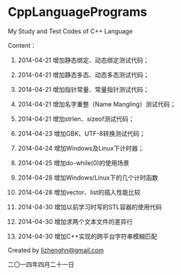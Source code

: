 CppLanguagePrograms
===================
My Study and Test Codes of C++ Language

Content：

1.  2014-04-21 增加静态绑定、动态绑定测试代码；
 
2.  2014-04-21 增加静态多态、动态多态测试代码；
 
3.  2014-04-21 增加指针常量、常量指针测试代码；
 
4.  2014-04-21 增加名字重整（Name Mangling）测试代码；
 
5.  2014-04-21 增加strlen、sizeof测试代码；
  
6.  2014-04-23 增加GBK、UTF-8转换测试代码；

7.  2014-04-24 增加Windows及Linux下计时器；

8.  2014-04-25 增加do-while(0)的使用场景

9.  2014-04-28 增加Windows/Linux下的几个计时函数

10.  2014-04-28 增加vector、list的插入性能比较

11.  2014-04-30 增加以前学习时写的STL容器的使用代码

12.  2014-04-30 增加求两个文本文件的差异行

13.  2014-04-30 增加C++实现的跨平台字符串模糊匹配

Created by lizhenghn@gmail.com 

二〇一四年四月二十一日
